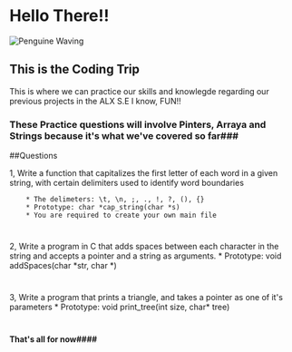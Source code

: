 # Hello There!!
![Penguine Waving](https://media.tenor.com/kNq-zi8X4VoAAAAM/hey-friend-penguin.gif)

## This is the Coding Trip
This is where we can practice our skills and knowlegde regarding our previous projects in the ALX S.E
I know, FUN!!


### These Practice questions will involve Pinters, Arraya and Strings because it's what we've covered so far###

##Questions


1, Write a function that capitalizes the first letter of each word in a given string, with certain delimiters used to identify word boundaries

        * The delimeters: \t, \n, ;, ., !, ?, (), {}
        * Prototype: char *cap_string(char *s)
        * You are required to create your own main file
#
#
#
2, Write a program in C that adds spaces between each character in the string and
 accepts a pointer and a string as arguments.
        * Prototype: void addSpaces(char *str, char *)
#
#
3, Write a program that prints a triangle, and takes a pointer as one of it's parameters
	* Prototype: void print_tree(int size, char* tree)
#
#
#
#### That's all for now####
